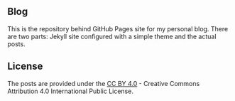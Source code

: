 ## Blog

This is the repository behind GitHub Pages site for my personal blog. There are
two parts: Jekyll site configured with a simple theme and the actual posts.

## License

The posts are provided under the
[CC BY 4.0](https://creativecommons.org/licenses/by/4.0/) - Creative Commons
Attribution 4.0 International Public License.
